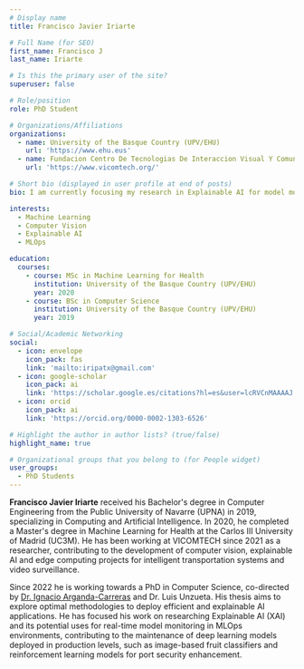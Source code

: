 ```yaml
---
# Display name
title: Francisco Javier Iriarte

# Full Name (for SEO)
first_name: Francisco J  
last_name: Iriarte

# Is this the primary user of the site?
superuser: false

# Role/position
role: PhD Student

# Organizations/Affiliations
organizations:
  - name: University of the Basque Country (UPV/EHU)
    url: 'https://www.ehu.eus'
  - name: Fundacion Centro De Tecnologias De Interaccion Visual Y Comunicaciones Vicomtech
    url: 'https://www.vicomtech.org/'

# Short bio (displayed in user profile at end of posts)
bio: I am currently focusing my research in Explainable AI for model monitoring applications.

interests:
  - Machine Learning
  - Computer Vision
  - Explainable AI
  - MLOps

education:
  courses:
    - course: MSc in Machine Learning for Health
      institution: University of the Basque Country (UPV/EHU)
      year: 2020
    - course: BSc in Computer Science
      institution: University of the Basque Country (UPV/EHU)
      year: 2019

# Social/Academic Networking
social:
  - icon: envelope
    icon_pack: fas
    link: 'mailto:iripatx@gmail.com'
  - icon: google-scholar
    icon_pack: ai
    link: 'https://scholar.google.es/citations?hl=es&user=lcRVCnMAAAAJ'
  - icon: orcid
    icon_pack: ai
    link: 'https://orcid.org/0000-0002-1303-6526'

# Highlight the author in author lists? (true/false)
highlight_name: true

# Organizational groups that you belong to (for People widget)
user_groups:
  - PhD Students
---
```


**Francisco Javier Iriarte** received his Bachelor's degree in Computer Engineering from the Public University of Navarre (UPNA) in 2019, specializing in Computing and Artificial Intelligence. In 2020, he completed a Master's degree in Machine Learning for Health at the Carlos III University of Madrid (UC3M). He has been working at VICOMTECH since 2021 as a researcher, contributing to the development of computer vision, explainable AI and edge computing projects for intelligent transportation systems and video surveillance.

Since 2022 he is working towards a PhD in Computer Science, co-directed by [Dr. Ignacio Arganda-Carreras](https://cvpd.github.io/author/ignacio-arganda-carreras/) and Dr. Luis Unzueta. His thesis aims to explore optimal methodologies to deploy efficient and explainable AI applications. He has focused his work on researching Explainable AI (XAI) and its potential uses for real-time model monitoring in MLOps environments, contributing to the maintenance of deep learning models deployed in production levels, such as image-based fruit classifiers and reinforcement learning models for port security enhancement.